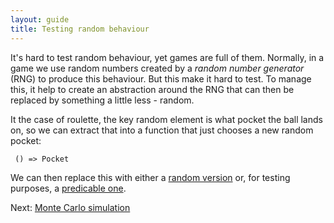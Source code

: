```yaml
---
layout: guide
title: Testing random behaviour
---
```

It's hard to test random behaviour, yet games are full of them. Normally, in a game we use random numbers created by a *random number generator* (RNG) to produce this behaviour. But this make it hard to test. To manage this, it help to create an abstraction around the RNG that can then be replaced by something a little less - random.

It the case of roulette, the key random element is what pocket the ball lands on, so we can extract that into a function that just chooses a new random pocket:

     () => Pocket

We can then replace this with either a [random version](https://github.com/phoebus-games/gf/blob/master/src/main/scala/roulette/model/Roulette.scala#L13) or, for testing purposes, a [predicable one](https://github.com/phoebus-games/gf/blob/master/src/test/scala/roulette/model/RouletteTest.scala#L11).

Next: [Monte Carlo simulation](monte-carlo-simulation)
